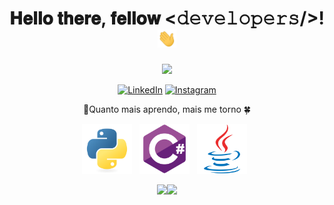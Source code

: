 
<div>
<h1 align="center"> 𝐇𝐞𝐥𝐥𝐨 𝐭𝐡𝐞𝐫𝐞, 𝐟𝐞𝐥𝐥𝐨𝐰 <𝚍𝚎𝚟𝚎𝚕𝚘𝚙𝚎𝚛𝚜/>! <img src="https://github.com/ABSphreak/ABSphreak/blob/master/gifs/Hi.gif?raw=true" width="30px"></h2>

	
</div>

<p align="center">
  <img height="520px" src="https://i.pinimg.com/originals/d6/96/17/d696177e218c58adfc827af063517b10.gif?raw=true" />


<p align="center">
	<a href="https://www.linkedin.com/in/marcelorrodrigues/"> <img src="https://github.com/user-attachments/assets/1fd731d8-3e39-4f4d-bbde-4bf8f83d280e" alt="LinkedIn" width="40px" height="40px"/></a>
	<a href="https://www.instagram.com/marcelorruys/"> <img src="https://github.com/user-attachments/assets/c4904066-2712-47f5-8afd-dd08072f84b9" alt="Instagram" width="40px" height="40px"/></a>
</p>
	
<p align="center">📗Quanto mais aprendo, mais me torno 🍀</p>
</p>

<p align="center">
<img src="https://raw.githubusercontent.com/devicons/devicon/master/icons/python/python-original.svg" width="80px" height="80px" />&nbsp;&nbsp;
<img src="https://raw.githubusercontent.com/devicons/devicon/master/icons/csharp/csharp-original.svg" width="80px" height="80px" />&nbsp;&nbsp;
<img src="https://raw.githubusercontent.com/devicons/devicon/master/icons/java/java-original.svg" width="80px" height="80px" />&nbsp;&nbsp;
</p>

<p align="center"> <a href="https://github.com/marcelorruys/"><img height="137px" src="https://github-readme-stats.vercel.app/api?username=marcelorruys&hide_title=true&hide_border=true&show_icons=true&include_all_commits=true&count_private=true&line_height=21&text_color=000&icon_color=000&bg_color=0,ea6161,ffc64d,fffc4d,52fa5a&theme=apprentice" /><!-- wi*quL3fcV --><img height="137px" src="https://github-readme-stats.vercel.app/api/top-langs/?username=marcelorruys&hide=html&hide_title=true&hide_border=true&layout=compact&langs_count=7&exclude_repo=comp426,Redventures-Movie-Quotes&text_color=000&icon_color=fff&bg_color=0,52fa5a,4dfcff,c64dff&theme=apprentice" /></a>
  

